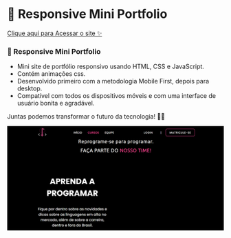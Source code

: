 # 💼 Responsive Mini Portfolio
<a href="https://esthers27.github.io/DevFem-projeto/" target="_blank">
    Clique aqui para Acessar o site ✨
</a>

 ### 💼 Responsive Mini Portfolio

- Mini site de portfólio responsivo usando HTML, CSS e JavaScript.
- Contém animações css.
- Desenvolvido primeiro com a metodologia Mobile First, depois para desktop.
- Compatível com todos os dispositivos móveis e com uma interface de usuário bonita e agradável.

Juntas podemos transformar o futuro da tecnologia! 🩷✨

![preview img](/plataforma_devfem_2023.png)
